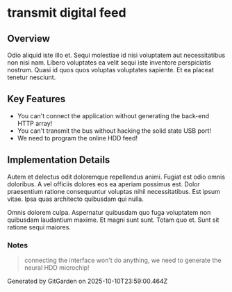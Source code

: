 # transmit digital feed

## Overview
Odio aliquid iste illo et. Sequi molestiae id nisi voluptatem aut necessitatibus non nisi nam. Libero voluptates ea velit sequi iste inventore perspiciatis nostrum. Quasi id quos quos voluptas voluptates sapiente. Et ea placeat tenetur nesciunt.

## Key Features
- You can't connect the application without generating the back-end HTTP array!
- You can't transmit the bus without hacking the solid state USB port!
- We need to program the online HDD feed!

## Implementation Details
Autem et delectus odit doloremque repellendus animi. Fugiat est odio omnis doloribus. A vel officiis dolores eos ea aperiam possimus est. Dolor praesentium ratione consequuntur voluptas nihil necessitatibus. Est ipsum vitae. Ipsa quas architecto quibusdam qui nulla.
 Omnis dolorem culpa. Aspernatur quibusdam quo fuga voluptatem non quibusdam laudantium maxime. Et magni sunt sunt. Totam quo et. Sunt sit ratione sequi maiores.

### Notes
> connecting the interface won't do anything, we need to generate the neural HDD microchip!

Generated by GitGarden on 2025-10-10T23:59:00.464Z